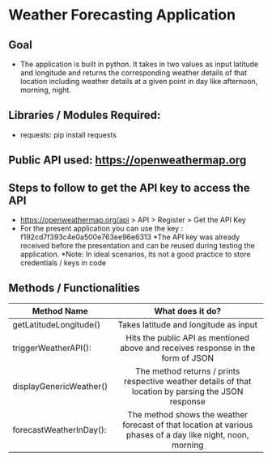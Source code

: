 # Weather Forecasting Application

## Goal
* The application is built in python. It takes in two values as input latitude and longitude and returns the corresponding weather details of that location including weather details at a given point in day like 
afternoon, morning, night.


## Libraries / Modules Required:
* requests: pip install requests

## Public API used: https://openweathermap.org


## Steps to follow to get the API key to access the API
* https://openweathermap.org/api > API > Register > Get the API Key
* For the present application you can use the key : f192cd7f393c4e0a500e763ee96e6313
*The API key was already received before the presentation and can be reused during testing the application.
*Note: In ideal scenarios, its not a good practice to store credentials / keys in code


## Methods / Functionalities

| Method Name                     | What does it do?                                                    |
| -------------                   |:-------------:                                                      |
| getLatitudeLongitude()          | Takes latitude and longitude as input                               |
| triggerWeatherAPI():            | Hits the public API as mentioned above and receives response in the form of JSON                                                                                                    |
| displayGenericWeather()         | The method returns / prints respective weather details of that location by parsing the JSON response                                                                                |
| forecastWeatherInDay():         | The method shows the weather forecast of that location at various phases of a day like night, noon, morning                                                                             |